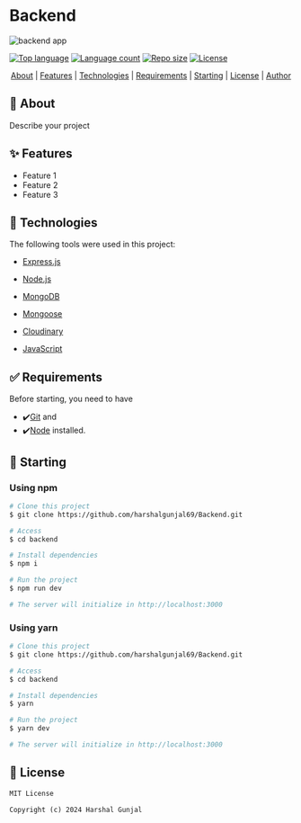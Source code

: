 <!-- markdownlint-disable MD033 -->

# Backend

![backend app](https://assets-global.website-files.com/5c95072393140f36ecc22e60/61c44b463d7b3c13d91282e8_What-is-a-Mobile-App-Backend-.png)

[![Top language](https://img.shields.io/github/languages/top/harshalgunjal69/backend?color=56BEB9)](https://github.com/harshalgunjal69/backend)
[![Language count](https://img.shields.io/github/languages/count/harshalgunjal69/backend?color=56BEB9)](https://github.com/harshalgunjal69/backend)
[![Repo size](https://img.shields.io/github/repo-size/harshalgunjal69/backend?color=56BEB9)](https://github.com/harshalgunjal69/backend)
[![License](https://img.shields.io/github/license/harshalgunjal69/backend?color=56BEB9)](https://github.com/harshalgunjal69/backend)

<p align="center">
  <a href="#about">About</a> |
  <a href="#features">Features</a> |
  <a href="#technologies">Technologies</a> |
  <a href="#requirements">Requirements</a> |
  <a href="#starting">Starting</a> |
  <a href="#license">License</a> |
  <a href="https://github.com/harshalgunjal69" target="_blank">Author</a>
</p>
<section id="about">

## 🎯 About

Describe your project

</section>
<section id="features">

## ✨ Features

-   Feature 1
-   Feature 2
-   Feature 3

</section>
<section id="technologies">

## 🚀 Technologies

The following tools were used in this project:

-   [Express.js](https://expressjs.com/)

-   [Node.js](https://nodejs.org/en/)

-   [MongoDB](https://www.mongodb.com/)

-   [Mongoose](https://mongoosejs.com/)

-   [Cloudinary](https://cloudinary.com/)

-   [JavaScript](https://developer.mozilla.org/en-US/docs/Web/JavaScript)

</section>
<section id="requirements">

## ✅ Requirements</section>

Before starting, you need to have

-   ✔️[Git](https://git-scm.com) and
-   ✔️[Node](https://nodejs.org/en/) installed.

</section>
<section id="starting">

## 🏁 Starting

### Using npm

```bash
# Clone this project
$ git clone https://github.com/harshalgunjal69/Backend.git

# Access
$ cd backend

# Install dependencies
$ npm i

# Run the project
$ npm run dev

# The server will initialize in http://localhost:3000
```

### Using yarn

```bash
# Clone this project
$ git clone https://github.com/harshalgunjal69/Backend.git

# Access
$ cd backend

# Install dependencies
$ yarn

# Run the project
$ yarn dev

# The server will initialize in http://localhost:3000
```

</section>
<section id="license">

## 📜 License

```markdown
MIT License

Copyright (c) 2024 Harshal Gunjal
```

</section>
